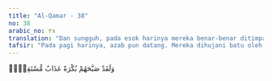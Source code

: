 ```yaml
---
title: "Al-Qamar - 38"
no: 38
arabic_no: ٣٨
translation: "Dan sungguh, pada esok harinya mereka benar-benar ditimpa azab yang tetap."
tafsir: "Pada pagi harinya, azab pun datang. Mereka dihujani batu oleh Allah sehingga mereka dan negerinya terkubur habis. Nabi Lut sendiri beserta keluarga yaitu kedua putrinya dan mereka yang beriman sudah diperintahkan keluar dari negeri itu sebelum fajar sehingga mereka selamat."
---
```


وَلَقَدْ صَبَّحَهُمْ بُكْرَةً عَذَابٌ مُّسْتَقِرٌّۚ  

